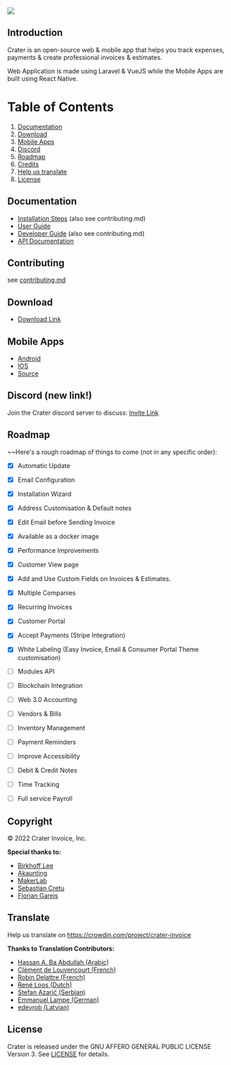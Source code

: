 <img src="https://res.cloudinary.com/bytefury/image/upload/v1574149856/Crater/craterframe.png">

## Introduction

Crater is an open-source web & mobile app that helps you track expenses, payments & create professional invoices & estimates.

Web Application is made using Laravel & VueJS while the Mobile Apps are built using React Native.

# Table of Contents

1. [Documentation](#documentation)
2. [Download](#download)
3. [Mobile Apps](#mobile-apps)
4. [Discord](#discord)
5. [Roadmap](#roadmap)
6. [Credits](#credits)
7. [Help us translate](#translate)
8. [License](#license)

## Documentation

- [Installation Steps](https://docs.craterapp.com/installation.html)
  (also see contributing.md)
- [User Guide](https://docs.craterapp.com/)
- [Developer Guide](https://docs.craterapp.com/developer-guide.html)
  (also see contributing.md)
- [API Documentation](https://api-docs.craterapp.com)

## Contributing
see [contributing.md](.github/contributing.md)

## Download

- [Download Link](https://craterapp.com/downloads)

## Mobile Apps

- [Android](https://play.google.com/store/apps/details?id=com.craterapp.app)
- [IOS](https://apps.apple.com/app/id1489169767)
- [Source](https://github.com/bytefury/crater-mobile)

## Discord (new link!)

Join the Crater discord server to discuss:
[Invite Link](https://discord.gg/5kCKBumdjM)

## Roadmap

~~Here's a rough roadmap of things to come (not in any specific order):

- [x] Automatic Update
- [x] Email Configuration
- [x] Installation Wizard
- [x] Address Customisation & Default notes
- [x] Edit Email before Sending Invoice
- [x] Available as a docker image
- [x] Performance Improvements
- [x] Customer View page
- [x] Add and Use Custom Fields on Invoices & Estimates.
- [x] Multiple Companies
- [x] Recurring Invoices
- [x] Customer Portal
- [x] Accept Payments (Stripe Integration)
- [x] White Labeling (Easy Invoice, Email & Consumer Portal Theme customisation)
- [ ] Modules API
- [ ] Blockchain Integration
- [ ] Web 3.0 Accounting
- [ ] Vendors & Bills
- [ ] Inventory Management 
- [ ] Payment Reminders
- [ ] Improve Accessibility
- [ ] Debit & Credit Notes
- [ ] Time Tracking
- [ ] Full service Payroll


## Copyright

© 2022 Crater Invoice, Inc.

**Special thanks to:**

- [Birkhoff Lee](https://github.com/BirkhoffLee)
- [Akaunting](https://github.com/akaunting/akaunting)
- [MakerLab](https://github.com/MakerLab-Dev)
- [Sebastian Cretu](https://github.com/sebastiancretu)
- [Florian Gareis](https://github.com/TheZoker)

## Translate

Help us translate on https://crowdin.com/project/crater-invoice

**Thanks to Translation Contributors:**

- [Hassan A. Ba Abdullah (Arabic)](https://github.com/hsnapps)
- [Clément de Louvencourt (French)](https://github.com/PHClement)
- [Robin Delattre (French)](https://github.com/RobinDev)
- [René Loos (Dutch)](https://github.com/Loosie94)
- [Stefan Azarić (Serbian)](https://github.com/azaricstefan)
- [Emmanuel Lampe (German)](https://github.com/rexlManu)
- [edevrob (Latvian)](https://github.com/edevrob)

## License

Crater is released under the GNU AFFERO GENERAL PUBLIC LICENSE Version 3.
See [LICENSE](LICENSE) for details.
